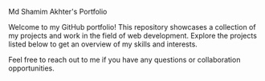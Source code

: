 Md Shamim Akhter's Portfolio

Welcome to my GitHub portfolio! This repository showcases a collection of my projects and work in the field of web development. Explore the projects listed below to get an overview of my skills and interests.

Feel free to reach out to me if you have any questions or collaboration opportunities.


